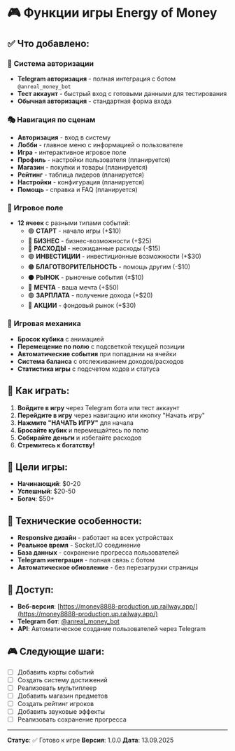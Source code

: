 # 🎮 Функции игры Energy of Money

## ✅ **Что добавлено:**

### 🔐 **Система авторизации**
- **Telegram авторизация** - полная интеграция с ботом `@anreal_money_bot`
- **Тест аккаунт** - быстрый вход с готовыми данными для тестирования
- **Обычная авторизация** - стандартная форма входа

### 🎭 **Навигация по сценам**
- **Авторизация** - вход в систему
- **Лобби** - главное меню с информацией о пользователе
- **Игра** - интерактивное игровое поле
- **Профиль** - настройки пользователя (планируется)
- **Магазин** - покупки и товары (планируется)
- **Рейтинг** - таблица лидеров (планируется)
- **Настройки** - конфигурация (планируется)
- **Помощь** - справка и FAQ (планируется)

### 🎯 **Игровое поле**
- **12 ячеек** с разными типами событий:
  - 🟢 **СТАРТ** - начало игры (+$10)
  - 🔵 **БИЗНЕС** - бизнес-возможности (+$25)
  - 🔴 **РАСХОДЫ** - неожиданные расходы (-$15)
  - 🟣 **ИНВЕСТИЦИИ** - инвестиционные возможности (+$30)
  - 🟠 **БЛАГОТВОРИТЕЛЬНОСТЬ** - помощь другим (-$10)
  - ⚫ **РЫНОК** - рыночные события (±$10)
  - 🩷 **МЕЧТА** - ваша мечта (+$50)
  - 🟢 **ЗАРПЛАТА** - получение дохода (+$20)
  - 🔵 **АКЦИИ** - фондовый рынок (+$30)

### 🎲 **Игровая механика**
- **Бросок кубика** с анимацией
- **Перемещение по полю** с подсветкой текущей позиции
- **Автоматические события** при попадании на ячейки
- **Система баланса** с отслеживанием доходов/расходов
- **Статистика игры** с подсчетом ходов и статуса

## 🚀 **Как играть:**

1. **Войдите в игру** через Telegram бота или тест аккаунт
2. **Перейдите в игру** через навигацию или кнопку "Начать игру"
3. **Нажмите "НАЧАТЬ ИГРУ"** для начала
4. **Бросайте кубик** и перемещайтесь по полю
5. **Собирайте деньги** и избегайте расходов
6. **Стремитесь к богатству!**

## 🎯 **Цели игры:**
- **Начинающий**: $0-20
- **Успешный**: $20-50  
- **Богач**: $50+

## 🔧 **Технические особенности:**
- **Responsive дизайн** - работает на всех устройствах
- **Реальное время** - Socket.IO соединение
- **База данных** - сохранение прогресса пользователей
- **Telegram интеграция** - полная связь с ботом
- **Автоматическое обновление** - без перезагрузки страницы

## 📱 **Доступ:**
- **Веб-версия**: [https://money8888-production.up.railway.app/](https://money8888-production.up.railway.app/)
- **Telegram бот**: [@anreal_money_bot](https://t.me/anreal_money_bot)
- **API**: Автоматическое создание пользователей через Telegram

## 🎮 **Следующие шаги:**
- [ ] Добавить карты событий
- [ ] Создать систему достижений
- [ ] Реализовать мультиплеер
- [ ] Добавить магазин предметов
- [ ] Создать рейтинг игроков
- [ ] Добавить звуковые эффекты
- [ ] Реализовать сохранение прогресса

---

**Статус**: ✅ Готово к игре
**Версия**: 1.0.0
**Дата**: 13.09.2025
